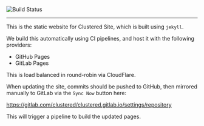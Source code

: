 ![Build Status](https://gitlab.com/clustered/clustered.gitlab.io/badges/master/build.svg)

---

This is the static website for Clustered Site, which is built using `jekyll`.

We build this automatically using CI pipelines, and host it with the following providers:

* GitHub Pages
* GitLab Pages

This is load balanced in round-robin via CloudFlare.

When updating the site, commits should be pushed to GitHub, then mirrored manually to GitLab via the `Sync Now` button here:

https://gitlab.com/clustered/clustered.gitlab.io/settings/repository

This will trigger a pipeline to build the updated pages.
